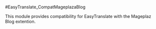 #EasyTranslate_CompatMageplazaBlog 

This module provides compatibility for EasyTranslate with the Mageplaz Blog extention.
